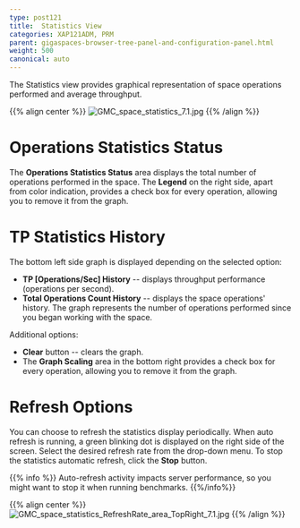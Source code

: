 ```yaml
---
type: post121
title:  Statistics View
categories: XAP121ADM, PRM
parent: gigaspaces-browser-tree-panel-and-configuration-panel.html
weight: 500
canonical: auto
---
```



The Statistics view provides graphical representation of space operations performed and average throughput.

{{% align center %}}
![GMC_space_statistics_7.1.jpg](/attachment_files/GMC_space_statistics_7.1.jpg)
{{% /align %}}

# Operations Statistics Status

The **Operations Statistics Status** area displays the total number of operations performed in the space. The **Legend** on the right side, apart from color indication, provides a check box for every operation, allowing you to remove it from the graph.

# TP Statistics History

The bottom left side graph is displayed depending on the selected option:

- **TP \[Operations/Sec\] History** -- displays throughput performance (operations per second).
- **Total Operations Count History** -- displays the space operations' history. The graph represents the number of operations performed since you began working with the space.

Additional options:

- **Clear** button -- clears the graph.
- The **Graph Scaling** area in the bottom right provides a check box for every operation, allowing you to remove it from the graph.

# Refresh Options

You can choose to refresh the statistics display periodically. When auto refresh is running, a green blinking dot is displayed on the right side of the screen. Select the desired refresh rate from the drop-down menu. To stop the statistics automatic refresh, click the **Stop** button.

{{% info %}}
Auto-refresh activity impacts server performance, so you might want to stop it when running benchmarks.
{{%/info%}}

{{% align center %}}
![GMC_space_statistics_RefreshRate_area_TopRight_7.1.jpg](/attachment_files/GMC_space_statistics_RefreshRate_area_TopRight_7.1.jpg)
{{% /align %}}

